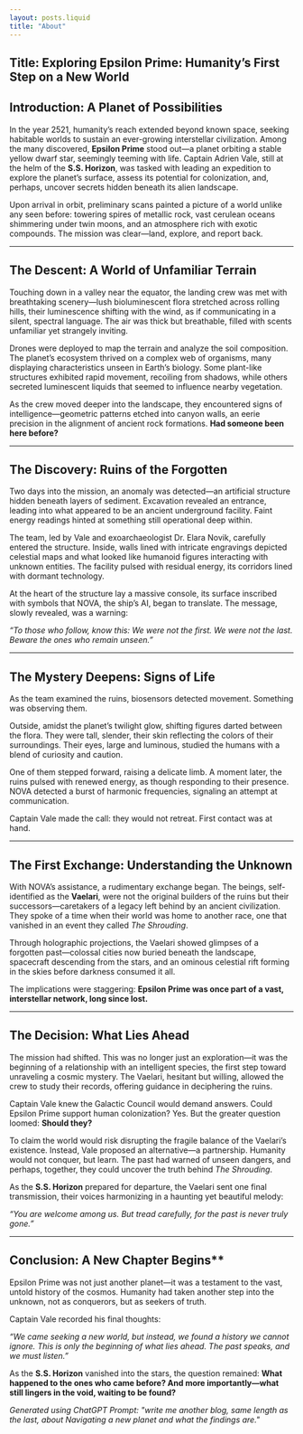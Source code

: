 ```yaml
---
layout: posts.liquid
title: "About"
---
```


## Title: Exploring Epsilon Prime: Humanity’s First Step on a New World

## Introduction: A Planet of Possibilities

In the year 2521, humanity’s reach extended beyond known space, seeking habitable worlds to sustain an ever-growing interstellar civilization. Among the many discovered, **Epsilon Prime** stood out—a planet orbiting a stable yellow dwarf star, seemingly teeming with life. Captain Adrien Vale, still at the helm of the **S.S. Horizon**, was tasked with leading an expedition to explore the planet’s surface, assess its potential for colonization, and, perhaps, uncover secrets hidden beneath its alien landscape.

Upon arrival in orbit, preliminary scans painted a picture of a world unlike any seen before: towering spires of metallic rock, vast cerulean oceans shimmering under twin moons, and an atmosphere rich with exotic compounds. The mission was clear—land, explore, and report back.

---

## The Descent: A World of Unfamiliar Terrain

Touching down in a valley near the equator, the landing crew was met with breathtaking scenery—lush bioluminescent flora stretched across rolling hills, their luminescence shifting with the wind, as if communicating in a silent, spectral language. The air was thick but breathable, filled with scents unfamiliar yet strangely inviting.

Drones were deployed to map the terrain and analyze the soil composition. The planet’s ecosystem thrived on a complex web of organisms, many displaying characteristics unseen in Earth’s biology. Some plant-like structures exhibited rapid movement, recoiling from shadows, while others secreted luminescent liquids that seemed to influence nearby vegetation.

As the crew moved deeper into the landscape, they encountered signs of intelligence—geometric patterns etched into canyon walls, an eerie precision in the alignment of ancient rock formations. **Had someone been here before?**

---

## The Discovery: Ruins of the Forgotten

Two days into the mission, an anomaly was detected—an artificial structure hidden beneath layers of sediment. Excavation revealed an entrance, leading into what appeared to be an ancient underground facility. Faint energy readings hinted at something still operational deep within.

The team, led by Vale and exoarchaeologist Dr. Elara Novik, carefully entered the structure. Inside, walls lined with intricate engravings depicted celestial maps and what looked like humanoid figures interacting with unknown entities. The facility pulsed with residual energy, its corridors lined with dormant technology.

At the heart of the structure lay a massive console, its surface inscribed with symbols that NOVA, the ship’s AI, began to translate. The message, slowly revealed, was a warning:

*“To those who follow, know this: We were not the first. We were not the last. Beware the ones who remain unseen.”*

---

## The Mystery Deepens: Signs of Life

As the team examined the ruins, biosensors detected movement. Something was observing them.

Outside, amidst the planet’s twilight glow, shifting figures darted between the flora. They were tall, slender, their skin reflecting the colors of their surroundings. Their eyes, large and luminous, studied the humans with a blend of curiosity and caution.

One of them stepped forward, raising a delicate limb. A moment later, the ruins pulsed with renewed energy, as though responding to their presence. NOVA detected a burst of harmonic frequencies, signaling an attempt at communication.

Captain Vale made the call: they would not retreat. First contact was at hand.

---

## The First Exchange: Understanding the Unknown

With NOVA’s assistance, a rudimentary exchange began. The beings, self-identified as the **Vaelari**, were not the original builders of the ruins but their successors—caretakers of a legacy left behind by an ancient civilization. They spoke of a time when their world was home to another race, one that vanished in an event they called *The Shrouding*.

Through holographic projections, the Vaelari showed glimpses of a forgotten past—colossal cities now buried beneath the landscape, spacecraft descending from the stars, and an ominous celestial rift forming in the skies before darkness consumed it all. 

The implications were staggering: **Epsilon Prime was once part of a vast, interstellar network, long since lost.**

---

## The Decision: What Lies Ahead

The mission had shifted. This was no longer just an exploration—it was the beginning of a relationship with an intelligent species, the first step toward unraveling a cosmic mystery. The Vaelari, hesitant but willing, allowed the crew to study their records, offering guidance in deciphering the ruins.

Captain Vale knew the Galactic Council would demand answers. Could Epsilon Prime support human colonization? Yes. But the greater question loomed: **Should they?**

To claim the world would risk disrupting the fragile balance of the Vaelari’s existence. Instead, Vale proposed an alternative—a partnership. Humanity would not conquer, but learn. The past had warned of unseen dangers, and perhaps, together, they could uncover the truth behind *The Shrouding*.

As the **S.S. Horizon** prepared for departure, the Vaelari sent one final transmission, their voices harmonizing in a haunting yet beautiful melody:

*“You are welcome among us. But tread carefully, for the past is never truly gone.”*

---

## Conclusion: A New Chapter Begins**

Epsilon Prime was not just another planet—it was a testament to the vast, untold history of the cosmos. Humanity had taken another step into the unknown, not as conquerors, but as seekers of truth. 

Captain Vale recorded his final thoughts:

*“We came seeking a new world, but instead, we found a history we cannot ignore. This is only the beginning of what lies ahead. The past speaks, and we must listen.”*

As the **S.S. Horizon** vanished into the stars, the question remained: **What happened to the ones who came before? And more importantly—what still lingers in the void, waiting to be found?**

*Generated using ChatGPT Prompt: "write me another blog, same length as the last, about Navigating a new planet and what the findings are."*